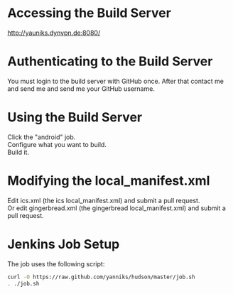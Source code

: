 # Accessing the Build Server
http://yauniks.dynvpn.de:8080/

# Authenticating to the Build Server
You must login to the build server with GitHub once. After that contact me and send me and send me your GitHub username.

# Using the Build Server
Click the "android" job.  
Configure what you want to build.  
Build it.  

# Modifying the local_manifest.xml
Edit ics.xml (the ics local_manifest.xml) and submit a pull request.  
Or edit gingerbread.xml (the gingerbread local_manifest.xml) and submit a pull request.  

# Jenkins Job Setup
The job uses the following script:

```bash
curl -O https://raw.github.com/yanniks/hudson/master/job.sh
. ./job.sh
```
